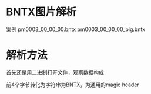 # BNTX图片解析
案例 pm0003_00_00_00.bntx pm0003_00_00_00_big.bntx
# 解析方法
首先还是用二进制打开文件，观察数据构成

前4个字节转化为字符串为BNTX，为通用的magic header

